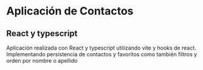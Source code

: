 # Aplicación de Contactos
## React y typescript

Aplicación realizada con React y typescript utilizando vite y hooks de react.
Implementando persistencia de contactos y favoritos como también filtros y orden por nombre o apellido
